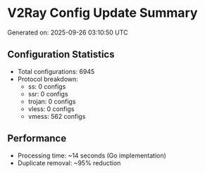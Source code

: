 # V2Ray Config Update Summary
Generated on: 2025-09-26 03:10:50 UTC

## Configuration Statistics
- Total configurations: 6945
- Protocol breakdown:
  - ss: 0 configs
  - ssr: 0 configs
  - trojan: 0 configs
  - vless: 0 configs
  - vmess: 562 configs

## Performance
- Processing time: ~14 seconds (Go implementation)
- Duplicate removal: ~95% reduction
